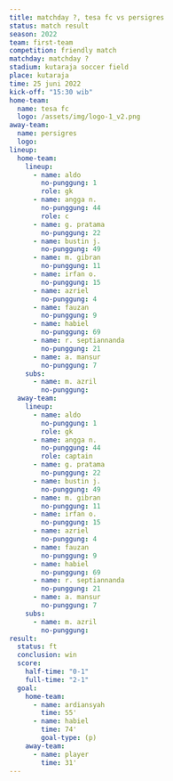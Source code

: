```yaml
---
title: matchday ?, tesa fc vs persigres
status: match result
season: 2022
team: first-team
competition: friendly match
matchday: matchday ?
stadium: kutaraja soccer field
place: kutaraja
time: 25 juni 2022
kick-off: "15:30 wib"
home-team:
  name: tesa fc
  logo: /assets/img/logo-1_v2.png
away-team:
  name: persigres
  logo:
lineup:
  home-team:
    lineup:
      - name: aldo
        no-punggung: 1
        role: gk
      - name: angga n.
        no-punggung: 44
        role: c
      - name: g. pratama
        no-punggung: 22
      - name: bustin j.
        no-punggung: 49
      - name: m. gibran
        no-punggung: 11
      - name: irfan o.
        no-punggung: 15
      - name: azriel
        no-punggung: 4
      - name: fauzan
        no-punggung: 9
      - name: habiel
        no-punggung: 69
      - name: r. septiannanda 
        no-punggung: 21
      - name: a. mansur
        no-punggung: 7
    subs:
      - name: m. azril
        no-punggung:
  away-team:
    lineup:
      - name: aldo
        no-punggung: 1
        role: gk
      - name: angga n.
        no-punggung: 44
        role: captain
      - name: g. pratama
        no-punggung: 22
      - name: bustin j.
        no-punggung: 49
      - name: m. gibran
        no-punggung: 11
      - name: irfan o.
        no-punggung: 15
      - name: azriel
        no-punggung: 4
      - name: fauzan
        no-punggung: 9
      - name: habiel
        no-punggung: 69
      - name: r. septiannanda 
        no-punggung: 21
      - name: a. mansur
        no-punggung: 7
    subs:
      - name: m. azril
        no-punggung:
result:
  status: ft
  conclusion: win
  score:
    half-time: "0-1"
    full-time: "2-1"
  goal:
    home-team:
      - name: ardiansyah
        time: 55'
      - name: habiel
        time: 74'
        goal-type: (p)
    away-team:
      - name: player
        time: 31'
---
```

